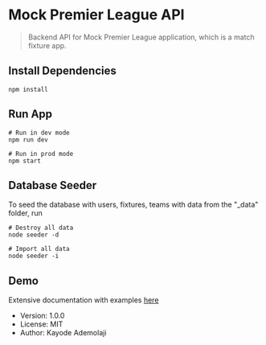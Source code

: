 # Mock Premier League API

> Backend API for Mock Premier League application, which is a match fixture app.

## Install Dependencies

```
npm install
```

## Run App

```
# Run in dev mode
npm run dev

# Run in prod mode
npm start
```

## Database Seeder

To seed the database with users, fixtures, teams with data from the "\_data" folder, run

```
# Destroy all data
node seeder -d

# Import all data
node seeder -i
```

## Demo

Extensive documentation with examples [here](https://web.postman.co/collections/8693169-9c7cef12-5e4c-4c16-a702-a0c935502b90?version=latest&workspace=62180afd-d656-486f-8ad6-3b80e93f1f3c#7319f1fc-79ca-44ce-9296-276d16fe3041)

- Version: 1.0.0
- License: MIT
- Author: Kayode Ademolaji
